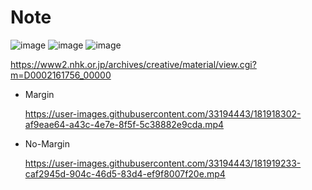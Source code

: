 # Note
![image](https://user-images.githubusercontent.com/33194443/181717980-ea085bf9-e6a6-4582-80ee-d72344bb2fd5.png)
![image](https://user-images.githubusercontent.com/33194443/181718088-99479a90-2491-4699-a012-7092490fdb07.png)
![image](https://user-images.githubusercontent.com/33194443/181718190-ac0c1419-70f9-472a-8b7a-434f202dd5a8.png)


https://www2.nhk.or.jp/archives/creative/material/view.cgi?m=D0002161756_00000

- Margin

  https://user-images.githubusercontent.com/33194443/181918302-af9eae64-a43c-4e7e-8f5f-5c38882e9cda.mp4


- No-Margin

  https://user-images.githubusercontent.com/33194443/181919233-caf2945d-904c-46d5-83d4-ef9f8007f20e.mp4

